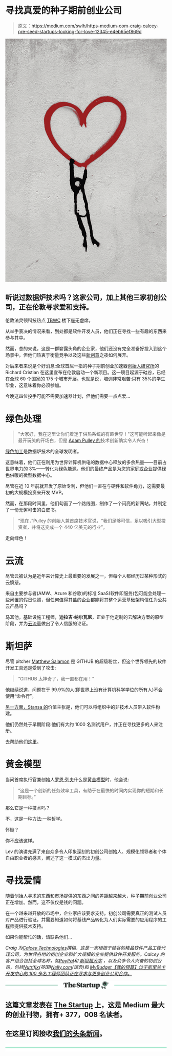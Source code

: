 # 寻找真爱的种子期前创业公司

> 原文：<https://medium.com/swlh/https-medium-com-craig-calcey-pre-seed-startups-looking-for-love-12345-e4eb65ef869d>

![](img/19de9a302dfb115c3d63491710730e0e.png)

## 听说过数据炉技术吗？这家公司，加上其他三家初创公司，正在伦敦寻求爱和支持。

伦敦法灵顿科技热点 [TBWC](https://theboutiqueworkplace.co/) 楼下座无虚席。

从举手表决的情况来看，到处都是软件开发人员，他们正在寻找一些有趣的东西来参与其中。

然而，总的来说，这是一群崭露头角的企业家，他们还没有完全准备好投入到这个场景中，但他们热衷于衡量竞争以及这些[新创意](https://www.meetup.com/technopreneurs/events/251062272/)之夜如何展开。

对后来者来说是个好消息:全球首屈一指的种子期前创业加速器[创始人研究所](https://fi.co/)的 Richard Cristian 在这里宣布在伦敦启动一个新项目。这一项目起源于硅谷，已经在全球 60 个国家的 175 个城市开展。也就是说，培训非常艰苦:只有 35%的学生毕业，这意味着你必须参加。

今晚这四位投手可能不需要加速器计划，但他们需要一点点爱…

# **绿色处理**

> "大家好，我在这里让你们着迷于供热系统的有趣世界！"这可能听起来像是最开玩笑的开场白，但是 [Adam Pulley 的](https://www.linkedin.com/in/adampulley/)技术创新确实令人兴奋！

[绿色加工](http://greenprocessing.tech/about/)是数据炉技术的全球发明者。

这意味着，他们正在利用为世界计算机供电的数据中心释放的多余热量——目前占世界电力的 3%——转化为绿色能源。他们的最终产品是为您的家庭或企业提供绿色供暖的微型数据中心。

尽管在近 10 年前就开发了原始专利，但他们一直在与硬件和软件角力，这需要最初的大规模投资来开发 MVP。

然而，在那段时间里，他们勾画了一个路线图，制作了一个闪亮的新网站，并制定了一份无懈可击的白皮书。

> “现在，”Pulley 的创始人兼首席技术官说，“我们足够可信，足以吸引大型投资者，并将这变成一个 440 亿美元的行业”。

走向绿色！

# **云流**

尽管云被认为是近年来计算史上最重要的发展之一，但每个人都经历过某种形式的云愤怒。

来自主要参与者(AMW、Azure 和谷歌)的标准 SaaS(软件即服务)包可能会处理一些闲置的假日快照，但任何值得其盐的企业都能将其整个运营基础架构信任为公共云产品吗？

马耳他，基础设施工程师，**迪拉吉·纳尔瓦尼**，正处于他定制的云解决方案的原型阶段，并为[云流量](https://www.getcloudflow.com/)做出了令人信服的论证。

# 斯坦萨

尽管 pitcher [Matthew Salamon](https://www.linkedin.com/in/matthew-salamon-65556134/) 是 GITHUB 的超级粉丝，但这个世界领先的软件开发工具还是受到了攻击:

> “GITHUB 太神奇了，我一直都在用！”

他继续说道，问题在于 99.9%的人(即世界上没有计算机科学学位的所有人)不会使用“命令行”。

[另一方面，Stansa 的](https://stansa.org/)价值主张是，他们可以将组织中的非技术人员带入软件构建。

他们仍然处于早期阶段:他们有大约 1000 名测试用户，并正在寻找更多的人来注册。

去帮助他们[这里](https://stansa.org/)。

# **黄金模型**

当问首席执行官兼创始人[罗恩·列夫](https://www.linkedin.com/in/ron-lev-1269137a/)什么是[黄金模型](https://www.goldmodel.co.uk/)时，他会说:

> “这是一个创新的任务效率工具，有助于在最快的时间内实现你的短期和长期目标。”

那么它是一种技术吗？

不，这是一种方法:一种哲学。

怀疑？

你不应该这样。

Lev 的演讲充满了来自众多令人印象深刻的初创公司创始人、规模化领导者和个体自由职业者的感言，阐述了这一模式的杰出力量。

# **寻找爱情**

随着创始人寻求的东西和市场提供的东西之间的差距越来越大，种子期前创业公司正在增加。然而，这不仅仅是钱的问题。

在一个越来越开放的市场中，企业家应该要求支持。初创公司需要真正的测试人员对产品进行验证，并需要知道如何将基线产品转化为人们实际需要的应用程序的工程师提供技术支持。

如果你能帮忙的话，请联系他们…

*Craig 为*[*Calcey Technologies*](http://calcey.com/)*撰稿，这是一家植根于硅谷的精品软件产品工程代理公司，为世界各地的初创企业和扩大规模的企业提供软件开发服务。Calcey 的客户组合包括全球名称，如*[*PayPal*](https://www.paypal.com/)*和* [*斯坦福大学*](https://www.stanford.edu/) *，以及众多令人兴奋的初创公司，包括*[*Nutrifix*](http://www.nutrifix.co/)*(英国)*[*Nelly.com*](https://nelly.com/uk/womens-fashion/)*(瑞典)和* [*MyBudget【我的预算】位于斯里兰卡开发中心的 100 多名工程师团队正在寻求与更多创业公司合作。*](https://www.mybudget.com.au/)

[![](img/308a8d84fb9b2fab43d66c117fcc4bb4.png)](https://medium.com/swlh)

## 这篇文章发表在 [The Startup](https://medium.com/swlh) 上，这是 Medium 最大的创业刊物，拥有+ 377，008 名读者。

## 在这里订阅接收[我们的头条新闻](http://growthsupply.com/the-startup-newsletter/)。

[![](img/b0164736ea17a63403e660de5dedf91a.png)](https://medium.com/swlh)